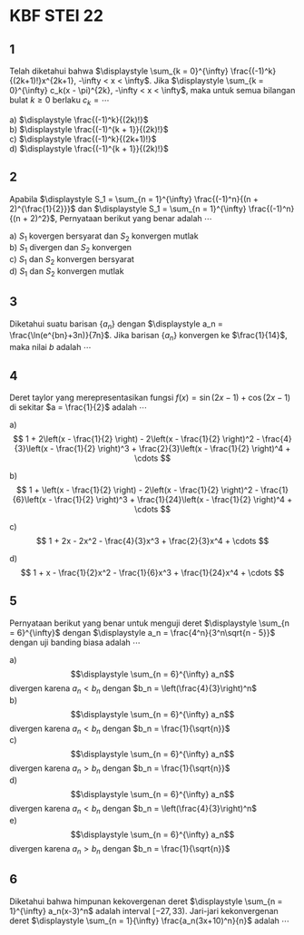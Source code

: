 # KBF STEI 22

## 1
Telah diketahui bahwa 
$\displaystyle \sum_{k = 0}^{\infty} \frac{(-1)^k}{(2k+1)!}x^{2k+1}, -\infty < x < \infty$. 
Jika 
$\displaystyle \sum_{k = 0}^{\infty} c_k(x - \pi)^{2k}, -\infty < x < \infty$,
maka untuk semua bilangan bulat $k \geq 0$ berlaku $c_k = \cdots$

a) $\displaystyle \frac{(-1)^k}{(2k)!}$  
b) $\displaystyle \frac{(-1)^{k + 1}}{(2k)!}$  
c) $\displaystyle \frac{(-1)^k}{(2k+1)!}$  
d) $\displaystyle \frac{(-1)^{k + 1}}{(2k)!}$  

## 2
Apabila 
$\displaystyle S_1 = \sum_{n = 1}^{\infty} \frac{(-1)^n}{(n + 2)^{\frac{1}{2}}}$
dan
$\displaystyle S_1 = \sum_{n = 1}^{\infty} \frac{(-1)^n}{(n + 2)^2}$,
Pernyataan berikut yang benar adalah $\cdots$

a) $S_1$ kovergen bersyarat dan $S_2$ konvergen mutlak  
b) $S_1$ divergen dan $S_2$ konvergen  
c) $S_1$ dan $S_2$ konvergen bersyarat  
d) $S_1$ dan $S_2$ konvergen mutlak  

## 3
Diketahui suatu barisan $\{a_n\}$ dengan
$\displaystyle a_n = \frac{\ln(e^{bn}+3n)}{7n}$.
Jika barisan $\{a_n\}$ konvergen ke $\frac{1}{14}$, maka nilai $b$ adalah $\cdots$


## 4
Deret taylor yang merepresentasikan fungsi $f(x) = \sin(2x-1) + \cos(2x-1)$ di sekitar $a = \frac{1}{2}$ adalah $\cdots$

a) 
$$
1 + 2\left(x - \frac{1}{2} \right) - 2\left(x - \frac{1}{2} \right)^2 - \frac{4}{3}\left(x - \frac{1}{2} \right)^3 + \frac{2}{3}\left(x - \frac{1}{2} \right)^4 + \cdots
$$

b)
$$
1 + \left(x - \frac{1}{2} \right) - 2\left(x - \frac{1}{2} \right)^2 - \frac{1}{6}\left(x - \frac{1}{2} \right)^3 + \frac{1}{24}\left(x - \frac{1}{2} \right)^4 + \cdots
$$

c)
$$
1 + 2x - 2x^2 - \frac{4}{3}x^3 + \frac{2}{3}x^4 + \cdots
$$

d)
$$
1 + x - \frac{1}{2}x^2 - \frac{1}{6}x^3 + \frac{1}{24}x^4 + \cdots
$$

## 5
Pernyataan berikut yang benar untuk menguji deret $\displaystyle \sum_{n = 6}^{\infty}$
dengan $\displaystyle a_n = \frac{4^n}{3^n\sqrt{n - 5}}$ dengan uji banding biasa adalah $\cdots$

a) $$\displaystyle \sum_{n = 6}^{\infty} a_n$$ divergen karena $a_n < b_n$ dengan $b_n = \left(\frac{4}{3}\right)^n$  
b) $$\displaystyle \sum_{n = 6}^{\infty} a_n$$ divergen karena $a_n < b_n$ dengan $b_n = \frac{1}{\sqrt{n}}$  
c) $$\displaystyle \sum_{n = 6}^{\infty} a_n$$ divergen karena $a_n > b_n$ dengan $b_n = \frac{1}{\sqrt{n}}$  
d) $$\displaystyle \sum_{n = 6}^{\infty} a_n$$ divergen karena $a_n < b_n$ dengan $b_n = \left(\frac{4}{3}\right)^n$  
e) $$\displaystyle \sum_{n = 6}^{\infty} a_n$$ divergen karena $a_n > b_n$ dengan $b_n = \frac{1}{\sqrt{n}}$  

## 6
Diketahui bahwa himpunan kekovergenan deret 
$\displaystyle \sum_{n = 1}^{\infty} a_n(x-3)^n$ adalah interval $[-27, 33)$.
Jari-jari kekonvergenan deret $\displaystyle \sum_{n = 1}{\infty} \frac{a_n(3x+10)^n}{n}$
adalah $\cdots$